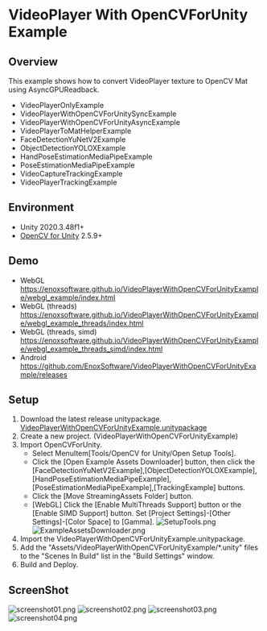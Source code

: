VideoPlayer With OpenCVForUnity Example
====================

Overview
-----
This example shows how to convert VideoPlayer texture to OpenCV Mat using AsyncGPUReadback.
- VideoPlayerOnlyExample
- VideoPlayerWithOpenCVForUnitySyncExample
- VideoPlayerWithOpenCVForUnityAsyncExample
- VideoPlayerToMatHelperExample
- FaceDetectionYuNetV2Example
- ObjectDetectionYOLOXExample
- HandPoseEstimationMediaPipeExample
- PoseEstimationMediaPipeExample
- VideoCaptureTrackingExample
- VideoPlayerTrackingExample

Environment
-----
- Unity 2020.3.48f1+
- [OpenCV for Unity](https://assetstore.unity.com/packages/tools/integration/opencv-for-unity-21088?aid=1011l4ehR) 2.5.9+


Demo
-----
- WebGL <https://enoxsoftware.github.io/VideoPlayerWithOpenCVForUnityExample/webgl_example/index.html>
- WebGL (threads) <https://enoxsoftware.github.io/VideoPlayerWithOpenCVForUnityExample/webgl_example_threads/index.html>
- WebGL (threads, simd) <https://enoxsoftware.github.io/VideoPlayerWithOpenCVForUnityExample/webgl_example_threads_simd/index.html>
- Android <https://github.com/EnoxSoftware/VideoPlayerWithOpenCVForUnityExample/releases>


Setup
-----
1. Download the latest release unitypackage. [VideoPlayerWithOpenCVForUnityExample.unitypackage](https://github.com/EnoxSoftware/VideoPlayerWithOpenCVForUnityExample/releases)
1. Create a new project. (VideoPlayerWithOpenCVForUnityExample)
1. Import OpenCVForUnity.
    * Select MenuItem[Tools/OpenCV for Unity/Open Setup Tools].
    * Click the [Open Example Assets Downloader] button, then click the [FaceDetectionYuNetV2Example],[ObjectDetectionYOLOXExample],[HandPoseEstimationMediaPipeExample],[PoseEstimationMediaPipeExample],[TrackingExample] buttons.
    * Click the [Move StreamingAssets Folder] button.
    * [WebGL] Click the [Enable MultiThreads Support] button or the [Enable SIMD Support] button. Set [Project Settings]-[Other Settings]-[Color Space] to [Gamma].
      ![SetupTools.png](SetupTools.png)
      ![ExampleAssetsDownloader.png](ExampleAssetsDownloader.png)
1. Import the VideoPlayerWithOpenCVForUnityExample.unitypackage.
1. Add the "Assets/VideoPlayerWithOpenCVForUnityExample/*.unity" files to the "Scenes In Build" list in the "Build Settings" window.
1. Build and Deploy.


ScreenShot
-----
![screenshot01.png](screenshot01.png) 
![screenshot02.png](screenshot02.png) 
![screenshot03.png](screenshot03.png) 
![screenshot04.png](screenshot04.png) 
